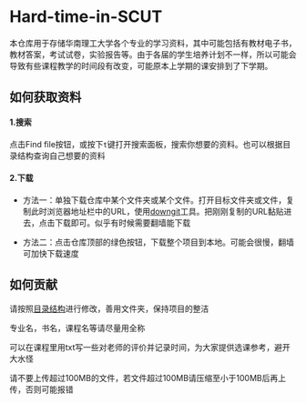 # Hard-time-in-SCUT
本仓库用于存储华南理工大学各个专业的学习资料，其中可能包括有教材电子书，教材答案，考试试卷，实验报告等。由于各届的学生培养计划不一样，所以可能会导致有些课程教学的时间段有改变，可能原本上学期的课安排到了下学期。

## 如何获取资料

#### 1.搜索

点击Find file按钮，或按下`t`键打开搜索面板，搜索你想要的资料。也可以根据目录结构查询自己想要的资料

#### 2.下载

- 方法一：单独下载仓库中某个文件夹或某个文件。打开目标文件夹或文件，复制此时浏览器地址栏中的URL，使用[downgit](https://www.itsvse.com/downgit/)工具。把刚刚复制的URL黏贴进去，点击下载即可。似乎有时候需要翻墙能下载


- 方法二：点击仓库顶部的绿色按钮，下载整个项目到本地。可能会很慢，翻墙可加快下载速度


## 如何贡献

请按照[目录结构](https://github.com/ATX735/Hard-time-in-SCUT/catalog_structure.png)进行修改，善用文件夹，保持项目的整洁

专业名，书名，课程名等请尽量用全称

可以在课程里用txt写一些对老师的评价并记录时间，为大家提供选课参考，避开大水怪

请不要上传超过100MB的文件，若文件超过100MB请压缩至小于100MB后再上传，否则可能报错
